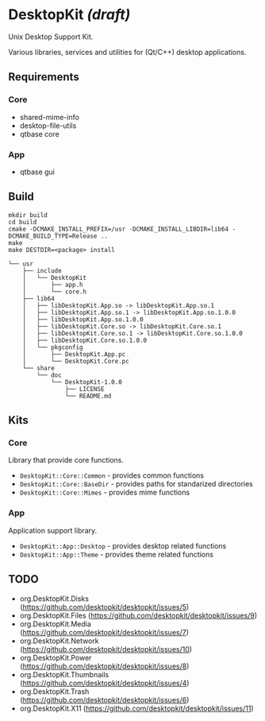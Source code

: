 # DesktopKit *(draft)*

Unix Desktop Support Kit.

Various libraries, services and utilities for (Qt/C++) desktop applications.

## Requirements

### Core

* shared-mime-info
* desktop-file-utils
* qtbase core

### App

* qtbase gui

## Build

```
mkdir build
cd build
cmake -DCMAKE_INSTALL_PREFIX=/usr -DCMAKE_INSTALL_LIBDIR=lib64 -DCMAKE_BUILD_TYPE=Release ..
make
make DESTDIR=<package> install
```
```
└── usr
    ├── include
    │   └── DesktopKit
    │       ├── app.h
    │       └── core.h
    ├── lib64
    │   ├── libDesktopKit.App.so -> libDesktopKit.App.so.1
    │   ├── libDesktopKit.App.so.1 -> libDesktopKit.App.so.1.0.0
    │   ├── libDesktopKit.App.so.1.0.0
    │   ├── libDesktopKit.Core.so -> libDesktopKit.Core.so.1
    │   ├── libDesktopKit.Core.so.1 -> libDesktopKit.Core.so.1.0.0
    │   ├── libDesktopKit.Core.so.1.0.0
    │   └── pkgconfig
    │       ├── DesktopKit.App.pc
    │       └── DesktopKit.Core.pc
    └── share
        └── doc
            └── DesktopKit-1.0.0
                ├── LICENSE
                └── README.md
```

## Kits

### Core

Library that provide core functions.

* `DesktopKit::Core::Common` - provides common functions
* `DesktopKit::Core::BaseDir` - provides paths for standarized directories
* `DesktopKit::Core::Mimes` - provides mime functions

### App

Application support library.

* `DesktopKit::App::Desktop` - provides desktop related functions
* `DesktopKit::App::Theme` - provides theme related functions

## TODO

* org.DesktopKit.Disks (https://github.com/desktopkit/desktopkit/issues/5)
* org.DesktopKit.Files (https://github.com/desktopkit/desktopkit/issues/9)
* org.DesktopKit.Media (https://github.com/desktopkit/desktopkit/issues/7)
* org.DesktopKit.Network (https://github.com/desktopkit/desktopkit/issues/10)
* org.DesktopKit.Power (https://github.com/desktopkit/desktopkit/issues/8)
* org.DesktopKit.Thumbnails (https://github.com/desktopkit/desktopkit/issues/4)
* org.DesktopKit.Trash (https://github.com/desktopkit/desktopkit/issues/6)
* org.DesktopKit.X11 (https://github.com/desktopkit/desktopkit/issues/11)
